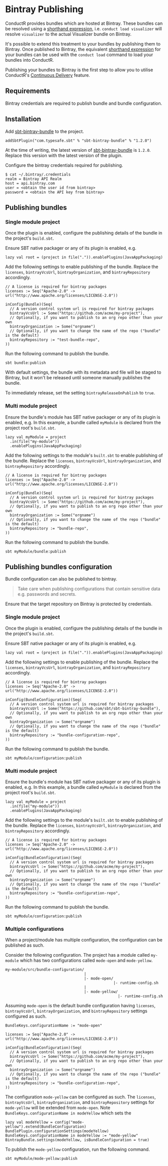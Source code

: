 # Bintray Publishing

ConductR provides bundles which are hosted at Bintray. These bundles can be resolved using a [shorthand expression](DeployingBundlesOps#Bundle-shorthand-expression), i.e. `conduct load visualizer` will resolve `visualizer` to the actual Visualizer bundle on Bintray.

It's possible to extend this treatment to your bundles by publishing them to Bintray. Once published to Bintray, the equivalent [shorthand expression](DeployingBundlesOps#Bundle-shorthand-expression) for your bundles can be used with the `conduct load` command to load your bundles into ConductR.

Publishing your bundles to Bintray is the first step to allow you to utilise ConductR's [Continuous Delivery](ContinuousDeliverySetupOps) feature.

## Requirements

Bintray credentials are required to publish bundle and bundle configuration.

## Installation

Add [sbt-bintray-bundle](https://github.com/sbt/sbt-bintray-bundle) to the project.

```
addSbtPlugin("com.typesafe.sbt" % "sbt-bintray-bundle" % "1.2.0")
```

At the time of writing, the latest version of [sbt-bintray-bundle](https://github.com/sbt/sbt-bintray-bundle) is `1.2.0`. Replace this version with the latest version of the plugin.


Configure the bintray credentials required for publishing.

```
$ cat ~/.bintray/.credentials
realm = Bintray API Realm
host = api.bintray.com
user = <obtain the user id from bintray>
password = <obtain the API key from bintray>
```

## Publishing bundles

### Single module project

Once the plugin is enabled, configure the publishing details of the bundle in the project's `build.sbt`.

Ensure SBT native packager or any of its plugin is enabled, e.g.

```
lazy val root = (project in file(".")).enablePlugins(JavaAppPackaging)
```

Add the following settings to enable publishing of the bundle. Replace the `licenses`, `bintrayVcsUrl`, `bintrayOrganization`, and `bintrayRepository` accordingly.

```
// A license is required for bintray packages
licenses := Seq("Apache-2.0" -> url("http://www.apache.org/licenses/LICENSE-2.0"))

inConfig(Bundle)(Seq(
  // A version control system url is required for bintray packages
  bintrayVcsUrl := Some("https://github.com/acme/my-project"),
  // Optionally, if you want to publish to an org repo other than your own
  bintrayOrganization := Some("orgname")
  // Optionally, if you want to change the name of the repo ("bundle" is the default)
  bintrayRepository := "test-bundle-repo",
))
```


Run the following command to publish the bundle.

```
sbt bundle:publish
```

With default settings, the bundle with its metadata and file will be staged to Bintray, but it won't be released until someone manually publishes the bundle.

To immediately release, set the setting `bintrayReleaseOnPublish` to `true`.


### Multi module project

Ensure the bundle's module has SBT native packager or any of its plugin is enabled, e.g. In this example, a bundle called `myModule` is declared from the project root's `build.sbt`.

```
lazy val myModule = project
  .in(file("my-module"))
  .enablePlugins(JavaAppPackaging)
```

Add the following settings to the module's `built.sbt` to enable publishing of the bundle. Replace the `licenses`, `bintrayVcsUrl`, `bintrayOrganization`, and `bintrayRepository` accordingly.

```
// A license is required for bintray packages
licenses := Seq("Apache-2.0" -> url("http://www.apache.org/licenses/LICENSE-2.0"))

inConfig(Bundle)(Seq(
  // A version control system url is required for bintray packages
  bintrayVcsUrl := Some("https://github.com/acme/my-project"),
  // Optionally, if you want to publish to an org repo other than your own
  bintrayOrganization := Some("orgname")
  // Optionally, if you want to change the name of the repo ("bundle" is the default)
  bintrayRepository := "bundle-repo",
))

```

Run the following command to publish the bundle.

```
sbt myModule/bundle:publish
```

## Publishing bundles configuration

Bundle configuration can also be published to bintray.

> Take care when publishing configurations that contain sensitive data e.g. passwords and secrets.

Ensure that the target repository on Bintray is protected by credentials.

### Single module project

Once the plugin is enabled, configure the publishing details of the bundle in the project's `build.sbt`.

Ensure SBT native packager or any of its plugin is enabled, e.g.

```
lazy val root = (project in file(".")).enablePlugins(JavaAppPackaging)
```

Add the following settings to enable publishing of the bundle. Replace the `licenses`, `bintrayVcsUrl`, `bintrayOrganization`, and `bintrayRepository` accordingly.

```
// A license is required for bintray packages
licenses := Seq("Apache-2.0" -> url("http://www.apache.org/licenses/LICENSE-2.0"))

inConfig(BundleConfiguration)(Seq(
  // A version control system url is required for bintray packages
  bintrayVcsUrl := Some("https://github.com/sbt/sbt-bintray-bundle"),
  // Optionally, if you want to publish to an org repo other than your own
  bintrayOrganization := Some("orgname")
  // Optionally, if you want to change the name of the repo ("bundle" is the default)
  bintrayRepository := "bundle-configuration-repo",
))
```

Run the following command to publish the bundle.

```
sbt myModule/configuration:publish
```

### Multi module project

Ensure the bundle's module has SBT native packager or any of its plugin is enabled, e.g. In this example, a bundle called `myModule` is declared from the project root's `build.sbt`.

```
lazy val myModule = project
  .in(file("my-module"))
  .enablePlugins(JavaAppPackaging)
```

Add the following settings to the module's `built.sbt` to enable publishing of the bundle. Replace the `licenses`, `bintrayVcsUrl`, `bintrayOrganization`, and `bintrayRepository` accordingly.

```
// A license is required for bintray packages
licenses := Seq("Apache-2.0" -> url("http://www.apache.org/licenses/LICENSE-2.0"))

inConfig(BundleConfiguration)(Seq(
  // A version control system url is required for bintray packages
  bintrayVcsUrl := Some("https://github.com/acme/my-project"),
  // Optionally, if you want to publish to an org repo other than your own
  bintrayOrganization := Some("orgname")
  // Optionally, if you want to change the name of the repo ("bundle" is the default)
  bintrayRepository := "bundle-configuration-repo",
))

```

Run the following command to publish the bundle.

```
sbt myModule/configuration:publish
```

### Multiple configurations

When a project/module has multiple configuration, the configuration can be published as such.

Consider the following configuration. The project has a module called `my-module` which has two configurations called `mode-open` and `mode-yellow`.

```
my-module/src/bundle-configuration/
                                   |
                                   |- mode-open/
                                                |- runtime-config.sh
                                   |
                                   |- mode-yellow/
                                                  |- runtime-config.sh
```

Assuming `mode-open` is the default bundle configuration having `licenses`, `bintrayVcsUrl`, `bintrayOrganization`, and `bintrayRepository` settings configured as such.

```
BundleKeys.configurationName := "mode-open"

licenses := Seq("Apache-2.0" -> url("http://www.apache.org/licenses/LICENSE-2.0"))

inConfig(BundleConfiguration)(Seq(
  // A version control system url is required for bintray packages
  bintrayVcsUrl := Some("https://github.com/acme/my-project"),
  // Optionally, if you want to publish to an org repo other than your own
  bintrayOrganization := Some("orgname")
  // Optionally, if you want to change the name of the repo ("bundle" is the default)
  bintrayRepository := "bundle-configuration-repo",
))
```

The configuration `mode-yellow` can be configured as such. The `licenses`, `bintrayVcsUrl`, `bintrayOrganization`, and `bintrayRepository` settings for `mode-yellow` will be extended from `mode-open`. Note `BundleKeys.configurationName in modeYellow` which sets the

```
lazy val modeYellow = config("mode-yellow").extend(BundleConfiguration)
BundlePlugin.configurationSettings(modeYellow)
BundleKeys.configurationName in modeYellow := "mode-yellow"
BintrayBundle.settings(modeYellow, isBundleConfiguration = true)
```

To publish the `mode-yellow` configuration, run the following command.

```
sbt myModule/mode-yellow:publish
```
